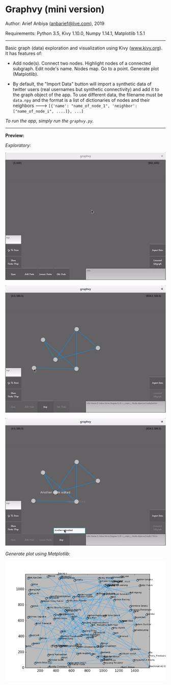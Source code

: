 # Graphvy (mini version)

Author: Arief Anbiya (anbarief@live.com), 2019

Requirements: Python 3.5, Kivy 1.10.0, Numpy 1.14.1, Matplotlib 1.5.1

-----

Basic graph (data) exploration and visualization using Kivy (www.kivy.org). It has features of:

- Add node(s). Connect two nodes. Highlight nodes of a connected subgraph. Edit node's name. Nodes map. Go to a point. Generate plot (Matplotlib).

- By default, the "Import Data" button will import a synthetic data of twitter users (real usernames but synthetic connectivity) and add it to the graph object of the app. To use different data, the filename must be `data.npy` and the format is a list of dictionaries of nodes and their neighbors ---> `[{'name': "name_of_node_1", 'neighbor': ["name_of_node_i", ....]}, ...]`

*To run the app, simply run the `graphvy.py`.*

-----

**Preview:**

*Exploratory:*

![](demo_01.gif)

![](demo_02.gif)

![](demo_03.gif)

*Generate plot using Matplotlib:*

![](demo_plot.png)
